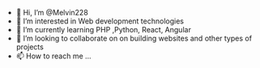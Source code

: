 - 👋 Hi, I’m @Melvin228
- 👀 I’m interested in Web development technologies
- 🌱 I’m currently learning PHP ,Python, React, Angular
- 💞️ I’m looking to collaborate on on building websites and other types of projects
- 📫 How to reach me ...

<!---
Melvin228/Melvin228 is a ✨ special ✨ repository because its `README.md` (this file) appears on your GitHub profile.
You can click the Preview link to take a look at your changes.
--->

